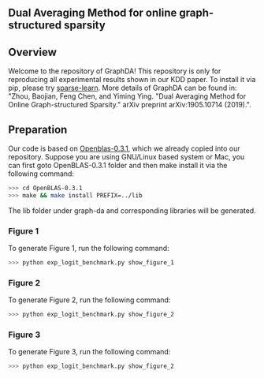 ## Dual Averaging Method for online graph-structured sparsity

## Overview

Welcome to the repository of GraphDA! This repository is only for 
reproducing all experimental results shown in our KDD paper. To 
install it via pip, please try [sparse-learn](https://github.com/baojianzhou/sparse-learn). 
More details of GraphDA can be found in: "Zhou, Baojian, Feng Chen, and Yiming Ying. "Dual Averaging Method for Online Graph-structured Sparsity." arXiv preprint arXiv:1905.10714 (2019).".

## Preparation
Our code is based on [Openblas-0.3.1](https://github.com/xianyi/OpenBLAS/releases/tag/v0.3.1), which we already copied into our repository. Suppose you are using GNU/Linux based system or Mac, you can first goto OpenBLAS-0.3.1 folder and then make install it via the following command:
```sh
>>> cd OpenBLAS-0.3.1
>>> make && make install PREFIX=../lib
```

The lib folder under graph-da and corresponding libraries will be generated.

### Figure 1
To generate Figure 1, run the following command:
```sh
>>> python exp_logit_benchmark.py show_figure_1
```

### Figure 2
To generate Figure 2, run the following command:
```sh
>>> python exp_logit_benchmark.py show_figure_2
```

### Figure 3
To generate Figure 3, run the following command:
```sh
>>> python exp_logit_benchmark.py show_figure_2
```
